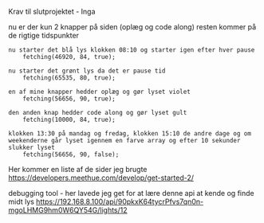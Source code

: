 Krav til slutprojektet - Inga

nu er der kun 2 knapper på siden (oplæg og code along)
    resten kommer på de rigtige tidspunkter

    nu starter det blå lys klokken 08:10 og starter igen efter hver pause
        fetching(46920, 84, true);

    nu starter det grønt lys da det er pause tid
        fetching(65535, 80, true);

    en af mine knapper hedder oplæg og gør lyset violet
        fetching(56656, 90, true);

    den anden knap hedder code along og gør lyset gult
        fetching(10000, 84, true);

    klokken 13:30 på mandag og fredag, klokken 15:10 de andre dage og om weekenderne går lyset igennem en farve array og efter 10 sekunder slukker lyset
        fetching(56656, 90, false);


Her kommer en liste af de sider jeg brugte 
    https://developers.meethue.com/develop/get-started-2/ 

   debugging tool - her lavede jeg get for at lære denne api at kende og finde midt lys
       https://192.168.8.100/api/90pkxK64tycrPfvs7qn0n-mgoLHMG9hm0W6QY54G/lights/12